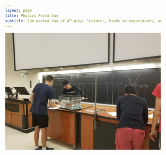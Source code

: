 ```yaml
---
layout: page
title: Physics Field Day
subtitle: Jam-packed day of AP-prep, lectures, hands on experiments, and other activities for highschoolers
---
```


![physicsfieldday](/img/outreach/physicsfieldday_1.jpg)